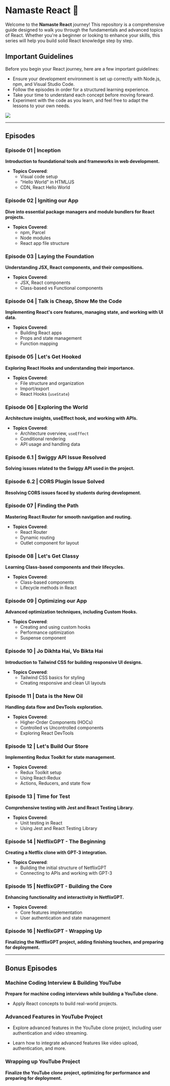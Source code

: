 
# Namaste React 🚀

Welcome to the **Namaste React** journey! This repository is a comprehensive guide designed to walk you through the fundamentals and advanced topics of React. Whether you're a beginner or looking to enhance your skills, this series will help you build solid React knowledge step by step.

## Important Guidelines

Before you begin your React journey, here are a few important guidelines:

- Ensure your development environment is set up correctly with Node.js, npm, and Visual Studio Code.
- Follow the episodes in order for a structured learning experience.
- Take your time to understand each concept before moving forward.
- Experiment with the code as you learn, and feel free to adapt the lessons to your own needs.

<img src="https://do6gp1uxl3luu.cloudfront.net/banner+and+logos/nrw.webp">

---

## Episodes

### Episode 01 | Inception

**Introduction to foundational tools and frameworks in web development.**

- **Topics Covered**:
  - Visual code setup
  - "Hello World" in HTML/JS
  - CDN, React Hello World

### Episode 02 | Igniting our App

**Dive into essential package managers and module bundlers for React projects.**

- **Topics Covered**:
  - npm, Parcel
  - Node modules
  - React app file structure

### Episode 03 | Laying the Foundation

**Understanding JSX, React components, and their compositions.**

- **Topics Covered**:
  - JSX, React components
  - Class-based vs Functional components

### Episode 04 | Talk is Cheap, Show Me the Code

**Implementing React's core features, managing state, and working with UI data.**

- **Topics Covered**:
  - Building React apps
  - Props and state management
  - Function mapping

### Episode 05 | Let's Get Hooked

**Exploring React Hooks and understanding their importance.**

- **Topics Covered**:
  - File structure and organization
  - Import/export
  - React Hooks (`useState`)

### Episode 06 | Exploring the World

**Architecture insights, useEffect hook, and working with APIs.**

- **Topics Covered**:
  - Architecture overview, `useEffect`
  - Conditional rendering
  - API usage and handling data

### Episode 6.1 | Swiggy API Issue Resolved

**Solving issues related to the Swiggy API used in the project.**

### Episode 6.2 | CORS Plugin Issue Solved

**Resolving CORS issues faced by students during development.**

### Episode 07 | Finding the Path

**Mastering React Router for smooth navigation and routing.**

- **Topics Covered**:
  - React Router
  - Dynamic routing
  - Outlet component for layout

### Episode 08 | Let's Get Classy

**Learning Class-based components and their lifecycles.**

- **Topics Covered**:
  - Class-based components
  - Lifecycle methods in React

### Episode 09 | Optimizing our App

**Advanced optimization techniques, including Custom Hooks.**

- **Topics Covered**:
  - Creating and using custom hooks
  - Performance optimization
  - Suspense component

### Episode 10 | Jo Dikhta Hai, Vo Bikta Hai

**Introduction to Tailwind CSS for building responsive UI designs.**

- **Topics Covered**:
  - Tailwind CSS basics for styling
  - Creating responsive and clean UI layouts

### Episode 11 | Data is the New Oil

**Handling data flow and DevTools exploration.**

- **Topics Covered**:
  - Higher-Order Components (HOCs)
  - Controlled vs Uncontrolled components
  - Exploring React DevTools

### Episode 12 | Let's Build Our Store

**Implementing Redux Toolkit for state management.**

- **Topics Covered**:
  - Redux Toolkit setup
  - Using React-Redux
  - Actions, Reducers, and state flow

### Episode 13 | Time for Test

**Comprehensive testing with Jest and React Testing Library.**

- **Topics Covered**:
  - Unit testing in React
  - Using Jest and React Testing Library

### Episode 14 | NetflixGPT - The Beginning

**Creating a Netflix clone with GPT-3 integration.**

- **Topics Covered**:
  - Building the initial structure of NetflixGPT
  - Connecting to APIs and working with GPT-3

### Episode 15 | NetflixGPT - Building the Core

**Enhancing functionality and interactivity in NetflixGPT.**

- **Topics Covered**:
  - Core features implementation
  - User authentication and state management

### Episode 16 | NetflixGPT - Wrapping Up

**Finalizing the NetflixGPT project, adding finishing touches, and preparing for deployment.**

---

## Bonus Episodes

### Machine Coding Interview & Building YouTube

**Prepare for machine coding interviews while building a YouTube clone.**

- Apply React concepts to build real-world projects.

### Advanced Features in YouTube Project

- Explore advanced features in the YouTube clone project, including user authentication and video streaming.

- Learn how to integrate advanced features like video upload, authentication, and more.

### Wrapping up YouTube Project

**Finalize the YouTube clone project, optimizing for performance and preparing for deployment.**